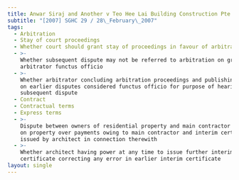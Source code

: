 ```yaml
---
title: Anwar Siraj and Another v Teo Hee Lai Building Construction Pte Ltd
subtitle: "[2007] SGHC 29 / 28\_February\_2007"
tags:
  - Arbitration
  - Stay of court proceedings
  - Whether court should grant stay of proceedings in favour of arbitration
  - >-
    Whether subsequent dispute may not be referred to arbitration on ground that
    arbitrator functus officio
  - >-
    Whether arbitrator concluding arbitration proceedings and publishing award
    on earlier disputes considered functus officio for purpose of hearing
    subsequent dispute
  - Contract
  - Contractual terms
  - Express terms
  - >-
    Dispute between owners of residential property and main contractor working
    on property over payments owing to main contractor and interim certificates
    issued by architect in connection therewith
  - >-
    Whether architect having power at any time to issue further interim
    certificate correcting any error in earlier interim certificate
layout: single
---
```


